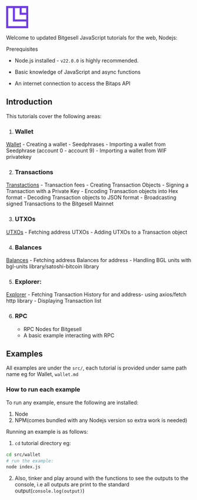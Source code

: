 <img src="Icon.png" style="height: 60px;"/>

Welcome to updated Bitgesell JavaScript tutorials for the web, Nodejs:

Prerequisites

- Node.js installed - `v22.0.0` is highly recommended.

- Basic knowledge of JavaScript and async functions

- An internet connection to access the Bitaps API

## Introduction

This tutorials cover the following areas:
1. ### Wallet
[Wallet](./src/wallet/wallet.md)
    - Creating a wallet - Seedphrases
    - Importing a wallet from Seedphrase (account 0 - account 9)
    - Importing a wallet from WIF privatekey
    
2. ### Transactions
[Transtactions](./src/transactions/transactions.md)
    - Transaction fees
    - Creating Transaction Objects
    - Signing a Transaction with a Private Key
    - Encoding Transaction objects into Hex format
    - Decoding Transaction objects to JSON format
    - Broadcasting signed Transactions to the Bitgesell Mainnet
    
3. ### UTXOs
[UTXOs](./src/utxos/utxos.md)
    - Fetching address UTXOs
    - Adding UTXOs to a Transaction object
    
4. ### Balances
[Balances](./src/balances/balances.md)
    - Fetching address Balances for address
    - Handling BGL units with bgl-units library/satoshi-bitcoin library
    
5. ### Explorer:
[Explorer](./src/explorer/explorer.md)
    - Fetching Transaction History for and address- using axios/fetch http library
    - Displaying Transaction list

6. ### RPC
    - RPC Nodes for Bitgesell
    - A basic example interacting with RPC


## Examples

All examples are under the `src/`, each tutorial is provided under same path name eg for Wallet, `wallet.md`

### How to run each example
To run any example, ensure the following are installed:
1. Node
2. NPM(comes bundled with any Nodejs version so extra work is needed)

Running an example is as follows:
1. `cd` tutorial directory eg:

```sh
cd src/wallet
# run the example:
node index.js
```

2. Also, tinker and play around with the functions to see the outputs to the console, i.e all outputs are print to the standard output(`console.log(output)`)
